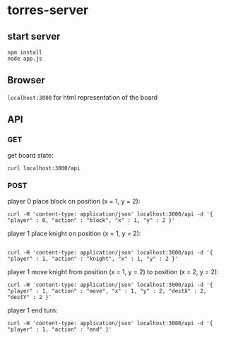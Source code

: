 # torres-server

## start server

```
npm install
node app.js
```

## Browser

`localhost:3000` for html representation of the board

## API

### GET
get board state:
```
curl localhost:3000/api
```
### POST
player 0 place block on position (x = 1, y = 2):
```
curl -H 'content-type: application/json' localhost:3000/api -d '{ "player" : 0, "action" : "block", "x" : 1, "y" : 2 }'
```

player 1 place knight on position (x = 1, y = 2):
```

curl -H 'content-type: application/json' localhost:3000/api -d '{ "player" : 1, "action" : "knight", "x" : 1, "y" : 2 }'
```

player 1 move knight from position (x = 1, y = 2) to  position (x = 2, y = 2):
```
curl -H 'content-type: application/json' localhost:3000/api -d '{ "player" : 1, "action" : "move", "x" : 1, "y" : 2, "destX" : 2, "destY" : 2 }'
```

player 1 end turn:
```
curl -H 'content-type: application/json' localhost:3000/api -d '{ "player" : 1, "action" : "end" }'
```
